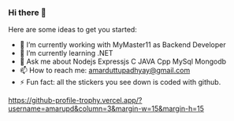 ### Hi there 👋

Here are some ideas to get you started:

- 🔭 I’m currently working with MyMaster11 as Backend Developer
- 🌱 I’m currently learning .NET
- 💬 Ask me about Nodejs Expressjs C JAVA Cpp MySql Mongodb
- 📫 How to reach me: amarduttupadhyay@gmail.com
- ⚡ Fun fact: all the stickers you see down is coded with github.

https://github-profile-trophy.vercel.app/?username=amarupd&column=3&margin-w=15&margin-h=15
